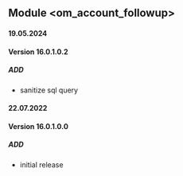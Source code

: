 ## Module <om_account_followup>

#### 19.05.2024
#### Version 16.0.1.0.2
##### ADD
- sanitize sql query

#### 22.07.2022
#### Version 16.0.1.0.0
##### ADD
- initial release



